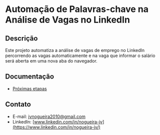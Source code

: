 # Automação de Palavras-chave na Análise de Vagas no LinkedIn

## Descrição
Este projeto automatiza a análise de vagas de emprego no LinkedIn percorrendo as vagas automaticamente e na vaga que informar o salário será aberta em uma nova aba do navegador. 

## Documentação
- [Próximas etapas](docs/next_steps.md)

## Contato
- E-mail: <a href="mailto:jvnogueira2010@gmail.com">jvnogueira2010@gmail.com</a>
- LinkedIn: [www.linkedin.com/in/nogueira-jv](https://www.linkedin.com/in/nogueira-jv/)



